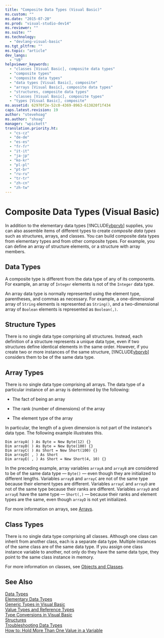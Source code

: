 ```yaml
---
title: "Composite Data Types (Visual Basic)"
ms.custom: ""
ms.date: "2015-07-20"
ms.prod: "visual-studio-dev14"
ms.reviewer: ""
ms.suite: ""
ms.technology: 
  - "devlang-visual-basic"
ms.tgt_pltfrm: ""
ms.topic: "article"
dev_langs: 
  - "VB"
helpviewer_keywords: 
  - "classes [Visual Basic], composite data types"
  - "composite types"
  - "composite data types"
  - "data types [Visual Basic], composite"
  - "arrays [Visual Basic], composite data types"
  - "structures, composite data types"
  - "classes [Visual Basic], composite types"
  - "types [Visual Basic], composite"
ms.assetid: 62970f2e-52c0-4369-8963-613820f1f434
caps.latest.revision: 19
author: "stevehoag"
ms.author: "shoag"
manager: "wpickett"
translation.priority.ht: 
  - "cs-cz"
  - "de-de"
  - "es-es"
  - "fr-fr"
  - "it-it"
  - "ja-jp"
  - "ko-kr"
  - "pl-pl"
  - "pt-br"
  - "ru-ru"
  - "tr-tr"
  - "zh-cn"
  - "zh-tw"
---
```

# Composite Data Types (Visual Basic)
In addition to the elementary data types [!INCLUDE[vbprvb](../../../../csharp\programming-guide\concepts\linq/includes/vbprvb_md.md)] supplies, you can also assemble items of different types to create *composite data types* such as structures, arrays, and classes. You can build composite data types from elementary types and from other composite types. For example, you can define an array of structure elements, or a structure with array members.  
  
## Data Types  
 A composite type is different from the data type of any of its components. For example, an array of `Integer` elements is not of the `Integer` data type.  
  
 An array data type is normally represented using the element type, parentheses, and commas as necessary. For example, a one-dimensional array of `String` elements is represented as `String()`, and a two-dimensional array of `Boolean` elements is represented as `Boolean(,)`.  
  
## Structure Types  
 There is no single data type comprising all structures. Instead, each definition of a structure represents a unique data type, even if two structures define identical elements in the same order. However, if you create two or more instances of the same structure, [!INCLUDE[vbprvb](../../../../csharp\programming-guide\concepts\linq/includes/vbprvb_md.md)] considers them to be of the same data type.  
  
## Array Types  
 There is no single data type comprising all arrays. The data type of a particular instance of an array is determined by the following:  
  
-   The fact of being an array  
  
-   The rank (number of dimensions) of the array  
  
-   The element type of the array  
  
 In particular, the length of a given dimension is not part of the instance's data type. The following example illustrates this.  
  
```  
Dim arrayA( ) As Byte = New Byte(12) {}  
Dim arrayB( ) As Byte = New Byte(100) {}  
Dim arrayC( ) As Short = New Short(100) {}  
Dim arrayD( , ) As Short  
Dim arrayE( , ) As Short = New Short(4, 10) {}  
```  
  
 In the preceding example, array variables `arrayA` and `arrayB` are considered to be of the same data type — `Byte()` — even though they are initialized to different lengths. Variables `arrayB` and `arrayC` are not of the same type because their element types are different. Variables `arrayC` and `arrayD` are not of the same type because their ranks are different. Variables `arrayD` and `arrayE` have the same type — `Short(,)` — because their ranks and element types are the same, even though `arrayD` is not yet initialized.  
  
 For more information on arrays, see [Arrays](../../../../visual-basic\programming-guide\language-features\arrays/index.md).  
  
## Class Types  
 There is no single data type comprising all classes. Although one class can inherit from another class, each is a separate data type. Multiple instances of the same class are of the same data type. If you assign one class instance variable to another, not only do they have the same data type, they point to the same class instance in memory.  
  
 For more information on classes, see [Objects and Classes](../../../../visual-basic\programming-guide\language-features\objects-and-classes/index.md).  
  
## See Also  
 [Data Types](../../../../visual-basic\programming-guide\language-features\data-types/index.md)   
 [Elementary Data Types](../../../../visual-basic\programming-guide\language-features\data-types/elementary-data-types.md)   
 [Generic Types in Visual Basic](../../../../visual-basic\programming-guide\language-features\data-types/generic-types.md)   
 [Value Types and Reference Types](../../../../visual-basic\programming-guide\language-features\data-types/value-types-and-reference-types.md)   
 [Type Conversions in Visual Basic](../../../../visual-basic\programming-guide\language-features\data-types/type-conversions.md)   
 [Structures](../../../../visual-basic\programming-guide\language-features\data-types/structures.md)   
 [Troubleshooting Data Types](../../../../visual-basic\programming-guide\language-features\data-types/troubleshooting-data-types.md)   
 [How to: Hold More Than One Value in a Variable](../../../../visual-basic\programming-guide\language-features\data-types/how-to-hold-more-than-one-value-in-a-variable.md)